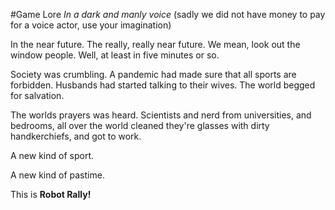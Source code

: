 #Game Lore
*In a dark and manly voice*
(sadly we did not have money to pay for a voice actor, use your imagination)

In the near future. 
The really, really near future. 
We mean, look out the window people. 
Well, at least in five minutes or so.

Society was crumbling. 
A pandemic had made sure that all sports are forbidden. 
Husbands had started talking to their wives. 
The world begged for salvation.

The worlds prayers was heard.
Scientists and nerd from universities, and bedrooms, all over the world cleaned they're glasses with dirty handkerchiefs, and got to work.

A new kind of sport.

A new kind of pastime.

This is **Robot Rally!**

